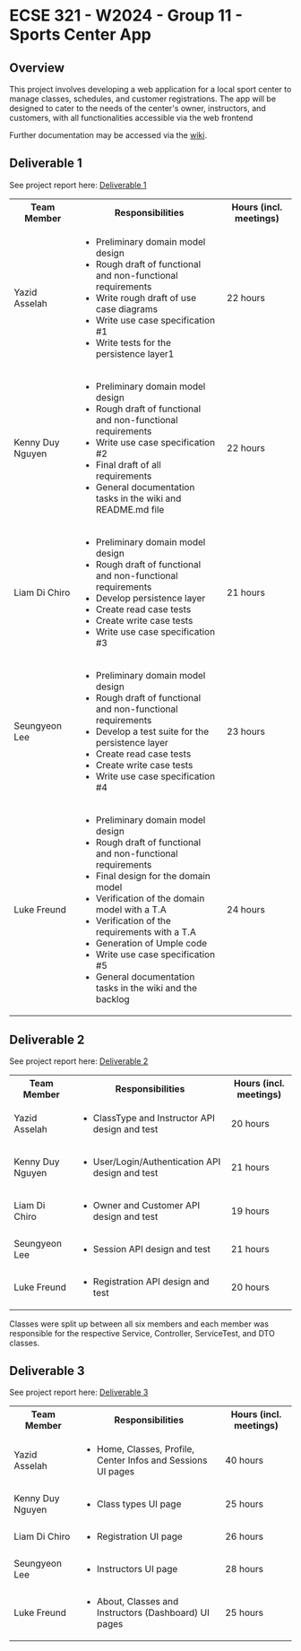 # ECSE 321 - W2024 - Group 11 - Sports Center App

## Overview
This project involves developing a web application for a local sport center to manage classes, schedules, and customer registrations. The app will be designed to cater to the needs of the center's owner, instructors, and customers, with all functionalities accessible via the web frontend

Further documentation may be accessed via the [wiki](https://github.com/McGill-ECSE321-Winter2024/project-group-11/wiki).

## Deliverable 1

See project report here: [Deliverable 1](https://github.com/McGill-ECSE321-Winter2024/project-group-11/wiki)<table>
  <tbody>
    <tr>
      <th>Team Member</th>
      <th>Responsibilities</th>
      <th>Hours (incl. meetings)</th>
    </tr>
    <tr>
      <td>Yazid Asselah</td>
      <td>
        <ul>
          <li>Preliminary domain model design</li>
          <li>Rough draft of functional and non-functional requirements</li>
          <li>Write rough draft of use case diagrams</li>
          <li>Write use case specification #1</li>
          <li>Write tests for the persistence layer1</li>
        </ul>
      </td>
      <td>22 hours</td>
    </tr>
    <tr>
      <td>Kenny Duy Nguyen</td>
      <td>
        <ul>
          <li>Preliminary domain model design</li>
          <li>Rough draft of functional and non-functional requirements</li>
          <li>Write use case specification #2</li>
          <li>Final draft of all requirements</li>
          <li>General documentation tasks in the wiki and README.md file</li>
        </ul>
      </td>
      <td>22 hours </td>
    </tr>
    <tr>
      <td>Liam Di Chiro</td>
      <td>
        <ul>
          <li>Preliminary domain model design</li>
          <li>Rough draft of functional and non-functional requirements</li>
          <li>Develop persistence layer</li>
          <li>Create read case tests</li>
          <li>Create write case tests</li>
          <li>Write use case specification #3</li>
        </ul>
      </td>
      <td>21 hours</td>
    </tr>
    <tr>
      <td>Seungyeon Lee</td>
      <td>
        <ul>
          <li>Preliminary domain model design</li>
          <li>Rough draft of functional and non-functional requirements</li>
          <li>Develop a test suite for the persistence layer</li>
          <li>Create read case tests</li>
          <li>Create write case tests</li>
          <li>Write use case specification #4</li>
        </ul>
      </td>
      <td>23 hours</td>
    </tr>
    <tr>
      <td>Luke Freund</td>
      <td>
        <ul>
          <li>Preliminary domain model design</li>
          <li>Rough draft of functional and non-functional requirements</li>
          <li>Final design for the domain model</li>
          <li>Verification of the domain model with a T.A</li>
          <li>Verification of the requirements with a T.A</li>
          <li>Generation of Umple code</li>
          <li>Write use case specification #5</li>
          <li>General documentation tasks in the wiki and the backlog</li>
        </ul>
      </td>
      <td>24 hours</td>
    </tr>
    <tr>
  </tbody>
</table>

## Deliverable 2
See project report here: [Deliverable 2](https://github.com/McGill-ECSE321-Winter2024/project-group-11/wiki)<table>
  <tbody>
    <tr>
      <th>Team Member</th>
      <th>Responsibilities</th>
      <th>Hours (incl. meetings)</th>
    </tr>
    <tr>
      <td>Yazid Asselah</td>
      <td>
        <ul>
          <li>ClassType and Instructor API design and test</li>
        </ul>
      </td>
      <td>20 hours</td>
    </tr>
    <tr>
      <td>Kenny Duy Nguyen</td>
      <td>
        <ul>
          <li>User/Login/Authentication API design and test</li>
        </ul>
      </td>
      <td>21 hours </td>
    </tr>
    <tr>
      <td>Liam Di Chiro</td>
      <td>
        <ul>
          <li>Owner and Customer API design and test</li>
        </ul>
      </td>
      <td>19 hours</td>
    </tr>
    <tr>
      <td>Seungyeon Lee</td>
      <td>
        <ul>
          <li>Session API design and test</li>
        </ul>
      </td>
      <td>21 hours</td>
    </tr>
    <tr>
      <td>Luke Freund</td>
      <td>
        <ul>
          <li>Registration API design and test</li>
        </ul>
      </td>
      <td>20 hours</td>
    </tr>
    <tr>
  </tbody>
</table>

Classes were split up between all six members and each member was responsible for the respective Service, Controller, ServiceTest, and DTO classes.

## Deliverable 3
See project report here: [Deliverable 3](https://github.com/McGill-ECSE321-Winter2024/project-group-11/wiki)<table>
  <tbody>
    <tr>
      <th>Team Member</th>
      <th>Responsibilities</th>
      <th>Hours (incl. meetings)</th>
    </tr>
    <tr>
      <td>Yazid Asselah</td>
      <td>
        <ul>
          <li>Home, Classes, Profile, Center Infos and Sessions UI pages</li>
        </ul>
      </td>
      <td>40 hours</td>
    </tr>
    <tr>
      <td>Kenny Duy Nguyen</td>
      <td>
        <ul>
          <li>Class types UI page</li>
        </ul>
      </td>
      <td>25 hours </td>
    </tr>
    <tr>
      <td>Liam Di Chiro</td>
      <td>
        <ul>
          <li>Registration UI page</li>
        </ul>
      </td>
      <td>26 hours</td>
    </tr>
    <tr>
      <td>Seungyeon Lee</td>
      <td>
        <ul>
          <li>Instructors UI page</li>
        </ul>
      </td>
      <td>28 hours</td>
    </tr>
    <tr>
      <td>Luke Freund</td>
      <td>
        <ul>
          <li>About, Classes and Instructors (Dashboard) UI pages</li>
        </ul>
      </td>
      <td>25 hours</td>
    </tr>
    <tr>
  </tbody>
</table>
